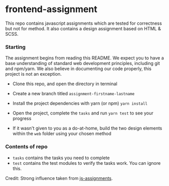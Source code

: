 # frontend-assignment
This repo contains javascript assignments which are tested for correctness but not for method. It also contains a design assignment based on HTML & SCSS.

### Starting
The assignment begins from reading this README. We expect you to have a base understanding of standard web development principles, including git and npm/yarn.
We also believe in documenting our code properly, this project is not an exception.

* Clone this repo, and open the directory in terminal
* Create a new branch titled `assignment-firstname-lastname`
* Install the project dependencies with yarn (or npm) `yarn install`
* Open the project, complete the `tasks` and run `yarn test` to see your progress

* If it wasn't given to you as a do-at-home, build the two design elements within the `web` folder using your chosen method

### Contents of repo
* `tasks` contains the tasks you need to complete
* `test` contains the test modules to verify the tasks work. You can ignore this.

Credit: Strong influence taken from [js-assignments](https://github.com/rolling-scopes-school/js-assignments).